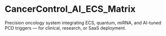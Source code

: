 # CancerControl_AI_ECS_Matrix
Precision oncology system integrating ECS, quantum, miRNA, and AI-tuned PCD triggers — for clinical, research, or SaaS deployment.
